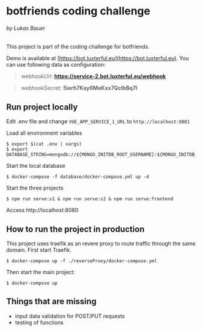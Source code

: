 # botfriends coding challenge

###### by Lukas Bauer

This project is part of the coding challenge for botfriends.

Demo is available at [https://bot.luxterful.eu](https://bot.luxterful.eu). You can use following data as configuration:

> webhookUrl: **https://service-2.bot.luxterful.eu/webhook**

> webhookSecret: **5ierh7Kay6MoKxx7QclbBq7I**

## Run project locally

Edit .env file and change `VUE_APP_SERVICE_1_URL` to `http://localhost:8081`

Load all environment variables

```
$ export $(cat .env | xargs)
$ export DATABASE_STRING=mongodb://${MONGO_INITDB_ROOT_USERNAME}:${MONGO_INITDB_ROOT_PASSWORD}@localhost:27017/
```

Start the local database

```
$ docker-compose -f database/docker-compose.yml up -d
```

Start the three projects

```
$ npm run serve:s1 & npm run serve:s2 & npm run serve:frontend
```

Access http://localhost:8080

## How to run the project in production

This project uses traefik as an revere proxy to route traffic through the same domain. First start Traefik.

```
$ docker-compose up -f ./reverseProxy/docker-compose.yml
```

Then start the main project:

```
$ docker-compose up
```

## Things that are missing

- input data validation for POST/PUT requests
- testing of functions
